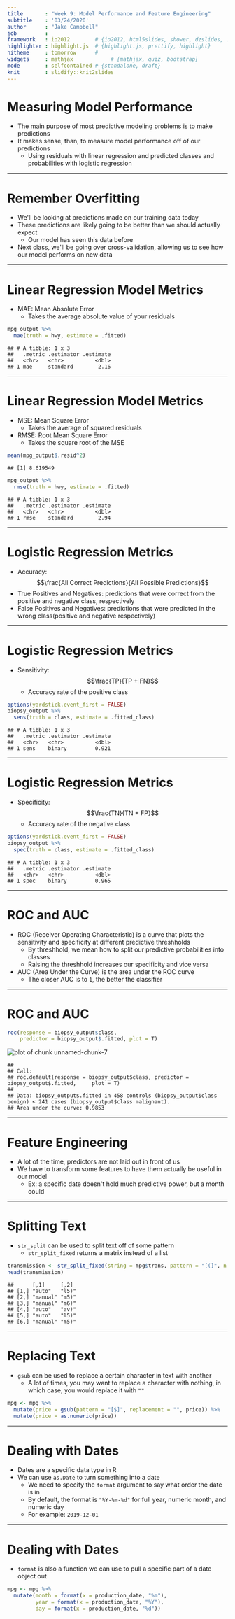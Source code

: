 ```yaml
---
title       : "Week 9: Model Performance and Feature Engineering"
subtitle    : '03/24/2020'
author      : "Jake Campbell"
job         : 
framework   : io2012        # {io2012, html5slides, shower, dzslides, ...}
highlighter : highlight.js  # {highlight.js, prettify, highlight}
hitheme     : tomorrow      # 
widgets     : mathjax            # {mathjax, quiz, bootstrap}
mode        : selfcontained # {standalone, draft}
knit        : slidify::knit2slides
---
```




# Measuring Model Performance

- The main purpose of most predictive modeling problems is to make predictions
- It makes sense, than, to measure model performance off of our predictions
  + Using residuals with linear regression and predicted classes and probabilities with logistic regression

---

# Remember Overfitting

- We'll be looking at predictions made on our training data today
- These predictions are likely going to be better than we should actually expect
  + Our model has seen this data before
- Next class, we'll be going over cross-validation, allowing us to see how our model performs on new data

---

# Linear Regression Model Metrics

- MAE: Mean Absolute Error
  + Takes the average absolute value of your residuals

```r
mpg_output %>%
  mae(truth = hwy, estimate = .fitted)
```

```
## # A tibble: 1 x 3
##   .metric .estimator .estimate
##   <chr>   <chr>          <dbl>
## 1 mae     standard        2.16
```

---

# Linear Regression Model Metrics

- MSE: Mean Square Error
  + Takes the average of squared residuals
- RMSE: Root Mean Square Error
  + Takes the square root of the MSE

```r
mean(mpg_output$.resid^2)
```

```
## [1] 8.619549
```

```r
mpg_output %>%
  rmse(truth = hwy, estimate = .fitted)
```

```
## # A tibble: 1 x 3
##   .metric .estimator .estimate
##   <chr>   <chr>          <dbl>
## 1 rmse    standard        2.94
```

---



# Logistic Regression Metrics

- Accuracy: $$\frac{All Correct Predictions}{All Possible Predictions}$$
- True Positives and Negatives: predictions that were correct from the positive and negative class, respectively
- False Positives and Negatives: predictions that were predicted in the wrong class(positive and negative respectively)

---

# Logistic Regression Metrics

- Sensitivity: $$\frac{TP}{TP + FN}$$
  + Accuracy rate of the positive class

```r
options(yardstick.event_first = FALSE)
biopsy_output %>%
  sens(truth = class, estimate = .fitted_class)
```

```
## # A tibble: 1 x 3
##   .metric .estimator .estimate
##   <chr>   <chr>          <dbl>
## 1 sens    binary         0.921
```

---

# Logistic Regression Metrics

- Specificity: $$\frac{TN}{TN + FP}$$
  + Accuracy rate of the negative class

```r
options(yardstick.event_first = FALSE)
biopsy_output %>%
  spec(truth = class, estimate = .fitted_class)
```

```
## # A tibble: 1 x 3
##   .metric .estimator .estimate
##   <chr>   <chr>          <dbl>
## 1 spec    binary         0.965
```

---

# ROC and AUC

- ROC (Receiver Operating Characteristic) is a curve that plots the sensitivity and specificity at different predictive threshholds
  + By threshhold, we mean how to split our predictive probabilities into classes
  + Raising the threshhold increases our specificity and vice versa
- AUC (Area Under the Curve) is the area under the ROC curve
  + The closer AUC is to `1`, the better the classifier

---

# ROC and AUC


```r
roc(response = biopsy_output$class,
    predictor = biopsy_output$.fitted, plot = T)
```

<img src="assets/fig/unnamed-chunk-7-1.png" title="plot of chunk unnamed-chunk-7" alt="plot of chunk unnamed-chunk-7" style="display: block; margin: auto;" />

```
## 
## Call:
## roc.default(response = biopsy_output$class, predictor = biopsy_output$.fitted,     plot = T)
## 
## Data: biopsy_output$.fitted in 458 controls (biopsy_output$class benign) < 241 cases (biopsy_output$class malignant).
## Area under the curve: 0.9853
```

---

# Feature Engineering

- A lot of the time, predictors are not laid out in front of us
- We have to transform some features to have them actually be useful in our model
  + Ex: a specific date doesn't hold much predictive power, but a month could

---

# Splitting Text

- `str_split` can be used to split text off of some pattern
  + `str_split_fixed` returns a matrix instead of a list

```r
transmission <- str_split_fixed(string = mpg$trans, pattern = "[(]", n = 2)
head(transmission)
```

```
##      [,1]     [,2] 
## [1,] "auto"   "l5)"
## [2,] "manual" "m5)"
## [3,] "manual" "m6)"
## [4,] "auto"   "av)"
## [5,] "auto"   "l5)"
## [6,] "manual" "m5)"
```

---

# Replacing Text

- `gsub` can be used to replace a certain character in text with another
  + A lot of times, you may want to replace a character with nothing, in which case, you would replace it with `""`

```r
mpg <- mpg %>%
  mutate(price = gsub(pattern = "[$]", replacement = "", price)) %>%
  mutate(price = as.numeric(price))
```

---

# Dealing with Dates

- Dates are a specific data type in R
- We can use `as.Date` to turn something into a date
  + We need to specify the `format` argument to say what order the date is in
  + By default, the format is `"%Y-%m-%d"` for full year, numeric month, and numeric day
  + For example: `2019-12-01`


---

# Dealing with Dates

- `format` is also a function we can use to pull a specific part of a date object out

```r
mpg <- mpg %>%
  mutate(month = format(x = production_date, "%m"),
         year = format(x = production_date, "%Y"),
         day = format(x = production_date, "%d"))
```
